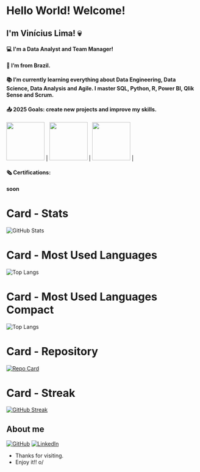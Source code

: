 # Hello World! Welcome!
 
## I'm Vinícius Lima! :skull:
 
#### :computer: I'm a Data Analyst and Team Manager!
#### :house_with_garden: I’m from Brazil.
#### :books: I’m currently learning everything about Data Engineering, Data Science, Data Analysis and Agile. I master SQL, Python, R, Power BI, Qlik Sense and Scrum.
#### :outbox_tray: 2025 Goals: create new projects and improve my skills.

<img src="https://cdn.jsdelivr.net/gh/devicons/devicon@latest/icons/azuresqldatabase/azuresqldatabase-original.svg" width="100px"> |
<img src="https://cdn.jsdelivr.net/gh/devicons/devicon@latest/icons/python/python-original.svg" width="100px"> |
<img src="https://cdn.jsdelivr.net/gh/devicons/devicon@latest/icons/rstudio/rstudio-original.svg" width="100px"> |

#### :newspaper_roll: Certifications:
#### soon

          

          

# Card - Stats
![GitHub Stats](https://github-readme-stats.vercel.app/api?username=XXXParanoidXXX&theme=transparent&bg_color=000&border_color=30A3DC&show_icons=true&icon_color=30A3DC&title_color=E94D5F&text_color=FFF)

# Card - Most Used Languages
![Top Langs](https://github-readme-stats-git-masterrstaa-rickstaa.vercel.app/api/top-langs/?username=XXXParanoidXXX&bg_color=000&border_color=30A3DC&title_color=E94D5F&text_color=FFF)

# Card - Most Used Languages Compact
![Top Langs](https://github-readme-stats-git-masterrstaa-rickstaa.vercel.app/api/top-langs/?username=XXXParanoidXXX&layout=compact&bg_color=000&border_color=30A3DC&title_color=E94D5F&text_color=FFF)

# Card - Repository
[![Repo Card](https://github-readme-stats.vercel.app/api/pin/?username=XXXParanoidXXX&repo=Welcome-&bg_color=000&border_color=30A3DC&show_icons=true&icon_color=30A3DC&title_color=E94D5F&text_color=FFF)](https://github.com/XXXParanoidXXX/Welcome-)

# Card - Streak
[![GitHub Streak](https://streak-stats.demolab.com/?user=XXXParanoidXXX&theme=bear&background=000&border=30A3DC&dates=FFF)](https://git.io/streak-stats)
 
## About me
[![GitHub](https://img.shields.io/badge/GitHub-100000?style=for-the-badge&logo=github&logoColor=white)](https://github.com/XXXParanoidXXX)
[![LinkedIn](https://img.shields.io/badge/LinkedIn-0077B5?style=for-the-badge&logo=linkedin&logoColor=white)](www.linkedin.com/in/vinícius-lima-61aa082a6)
- Thanks for visiting.
- Enjoy it!! o/
